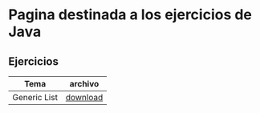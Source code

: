 # Pagina destinada  a los ejercicios de Java

## Ejercicios

| Tema | archivo |
| ----- | ------ |
| Generic List | [download](https://braslyn.github.io/Ejercicios/Java/ListaTemplate.zip) |
